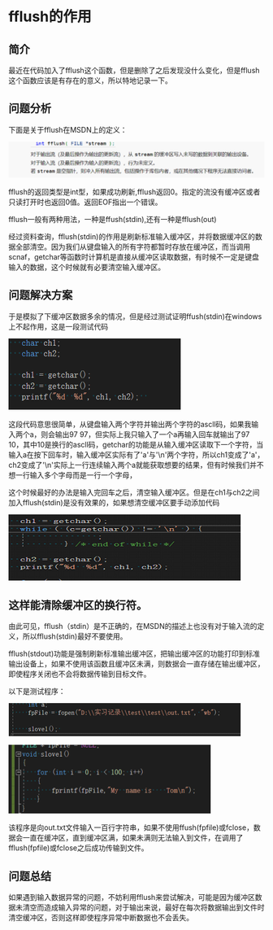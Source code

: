 # fflush的作用

## 简介

最近在代码加入了fflush这个函数，但是删除了之后发现没什么变化，但是fflush这个函数应该是有存在的意义，所以特地记录一下。

## 问题分析

下面是关于fflush在MSDN上的定义：

![img](fflush的作用.assets/wps_clip_image-3167.png)

fflush的返回类型是int型，如果成功刷新,fflush返回0。指定的流没有缓冲区或者只读打开时也返回0值。返回EOF指出一个错误。

fflush一般有两种用法，一种是ffush(stdin),还有一种是fflush(out)

经过资料查询，fflush(stdin)的作用是刷新标准输入缓冲区，并将数据缓冲区的数据全部清空。因为我们从键盘输入的所有字符都暂时存放在缓冲区，而当调用scnaf，getchar等函数时计算机是直接从缓冲区读取数据，有时候不一定是键盘输入的数据，这个时候就有必要清空输入缓冲区。

## 问题解决方案

于是模拟了下缓冲区数据多余的情况，但是经过测试证明ffush(stdin)在windows上不起作用，这是一段测试代码

![img](fflush的作用.assets/wps_clip_image-3212.png)

这段代码意思很简单，从键盘输入两个字符并输出两个字符的ascll码，如果我输入两个a，则会输出97 97，但实际上我只输入了一个a再输入回车就输出了97 10，其中10是换行的ascll码，getchar的功能是从输入缓冲区读取下一个字符，当输入a在按下回车时，输入缓冲区实际有了'a'与'\n'两个字符，所以ch1变成了'a'，ch2变成了'\n'实际上一行连续输入两个a就能获取想要的结果，但有时候我们并不想一行输入多个字母而是一行一个字母，

这个时候最好的办法是输入完回车之后，清空输入缓冲区。但是在ch1与ch2之间加入fflush(stdin)是没有效果的，如果想清空缓冲区要手动添加代码

![img](fflush的作用.assets/wps_clip_image-3261.png)

## 这样能清除缓冲区的换行符。

由此可见，fflush（stdin）是不正确的，在MSDN的描述上也没有对于输入流的定义，所以fflush(stdin)最好不要使用。

 fflush(stdout)功能是强制刷新标准输出缓冲区，把输出缓冲区的功能打印到标准输出设备上，如果不使用该函数且缓冲区未满，则数据会一直存储在输出缓冲区，即使程序关闭也不会将数据传输到目标文件。

 以下是测试程序：

![img](fflush的作用.assets/wps_clip_image-3314.png)

![img](fflush的作用.assets/wps_clip_image-3359.png)

该程序是向out.txt文件输入一百行字符串，如果不使用ffush(fpfile)或fclose，数据会一直在缓冲区，直到缓冲区满，如果未满则无法输入到文件，在调用了fflush(fpfile)或fclose之后成功传输到文件。

## 问题总结

 如果遇到输入数据异常的问题，不妨利用fflush来尝试解决，可能是因为缓冲区数据未清空而造成输入异常的问题，对于输出来说，最好在每次将数据输出到文件时清空缓冲区，否则这样即使程序异常中断数据也不会丢失。